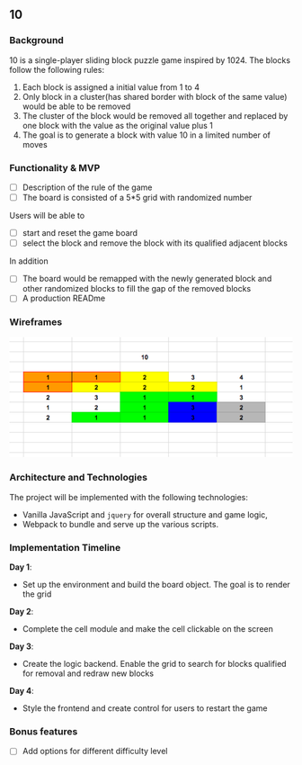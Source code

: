 ## 10

### Background

10 is a single-player sliding block puzzle game inspired by 1024. The blocks follow the following rules: 

1) Each block is assigned a initial value from 1 to 4 
2) Only block in a cluster(has shared border with block of the same value) would be able to be removed
3) The cluster of the block would be removed all together and replaced by one block with the value as the original value plus 1 
4) The goal is to generate a block with value 10 in a limited number of moves  

### Functionality & MVP  

- [ ] Description of the rule of the game 
- [ ] The board is consisted of a 5*5 grid with randomized number 

Users will be able to 
- [ ] start and reset the game board 
- [ ] select the block and remove the block with its qualified adjacent blocks  

In addition 
- [ ] The board would be remapped with the newly generated block and other randomized blocks to fill the gap of the removed blocks
- [ ] A production READme 

### Wireframes 

![wireframes](image/homepage.png)

### Architecture and Technologies
The project will be implemented with the following technologies: 

- Vanilla JavaScript and `jquery` for overall structure and game logic,
- Webpack to bundle and serve up the various scripts.

### Implementation Timeline

**Day 1**:

- Set up the environment and build the board object. The goal is to render the grid 

**Day 2**:

- Complete the cell module and make the cell clickable on the screen 

**Day 3**:

- Create the logic backend. Enable the grid to search for blocks qualified for removal and redraw new blocks 

**Day 4**:

- Style the frontend and create control for users to restart the game 

### Bonus features

- [ ] Add options for different difficulty level 
